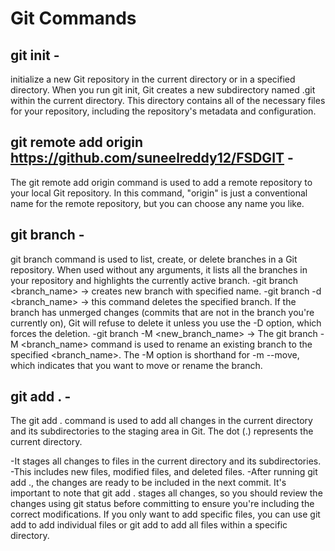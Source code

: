 # Git Commands #

## git init -
initialize a new Git repository in the current directory or in a specified directory. When you run git init, Git creates a new subdirectory named .git within the current directory. This directory contains all of the necessary files for your repository, including the repository's metadata and configuration.

## git remote add origin https://github.com/suneelreddy12/FSDGIT -
The git remote add origin command is used to add a remote repository to your local Git repository. In this command, "origin" is just a conventional name for the remote repository, but you can choose any name you like.

## git branch -
git branch command is used to list, create, or delete branches in a Git repository. When used without any arguments, it lists all the branches in your repository and highlights the currently active branch.
-git branch <branch_name> -> creates new branch with specified name.
-git branch -d <branch_name> -> this command deletes the specified branch. If the branch has unmerged changes (commits that are not in the branch you're currently on), Git will refuse to delete it unless you use the -D option, which forces the deletion.
-git branch -M <new_branch_name> -> The git branch -M <branch_name> command is used to rename an existing branch to the specified <branch_name>. The -M option is shorthand for -m --move, which indicates that you want to move or rename the branch.

## git add . -
The git add . command is used to add all changes in the current directory and its subdirectories to the staging area in Git. The dot (.) represents the current directory.

-It stages all changes to files in the current directory and its subdirectories.
-This includes new files, modified files, and deleted files.
-After running git add ., the changes are ready to be included in the next commit. It's important to note that git add . stages all changes, so you should review the changes using git status before committing to ensure you're including the correct modifications. If you only want to add specific files, you can use git add <file> to add individual files or git add <directory> to add all files within a specific directory.


